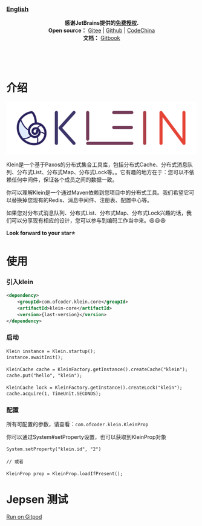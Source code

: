 ### [English](readme.md)
<p align="center">
    <strong>感谢JetBrains提供的<a target="_blank" href="https://www.jetbrains.com/community/opensource">免费授权</a>.</strong>
    <br/>
    <strong>Open source：</strong> <a target="_blank" href='https://gitee.com/bleemliu/klein'>Gitee</a> | <a target="_blank" href='https://github.com/shihuili1218/klein'>Github</a> | <a target="_blank" href='https://gitcode.net/gege87417376/klein'>CodeChina</a>
    <br/>
    <strong>文档：</strong> <a target="_blank" href='https://klein-doc.gitbook.io/en'>Gitbook</a>
</p>

<p align="center">
   <a href="https://gitter.im/klein-gitter/community?utm_source=badge&utm_medium=badge&utm_campaign=pr-badge&utm_content=badge"><img src="https://badges.gitter.im/klein-gitter/community.svg"  alt=""/></a>
    &nbsp;
    <a href="https://www.codacy.com/gh/shihuili1218/klein/dashboard?utm_source=github.com&amp;utm_medium=referral&amp;utm_content=shihuili1218/klein&amp;utm_campaign=Badge_Grade"><img src="https://app.codacy.com/project/badge/Grade/764fda630fd845949ae492a1f6469173" alt="" /></a>
    &nbsp;
    <a href="https://github.com/shihuili1218/klein/actions/workflows/mvn_test.yml"><img src="https://github.com/shihuili1218/klein/actions/workflows/mvn_test.yml/badge.svg" alt="" /></a>
</p>

<p align="center">
    <a href="LICENSE"><img src="https://img.shields.io/badge/license-Apache--2.0-blue" alt=""/></a>
    &nbsp;
    <a href="https://search.maven.org/search?q=g:com.ofcoder.klein%20AND%20klein"><img src="https://img.shields.io/maven-central/v/com.ofcoder.klein/klein.svg?label=maven%20central" alt="" /></a>
</p>


# 介绍
![](logo.svg)

Klein是一个基于Paxos的分布式集合工具库，包括分布式Cache、分布式消息队列、分布式List、分布式Map、分布式Lock等。。它有趣的地方在于：您可以不依赖任何中间件，保证各个成员之间的数据一致。

你可以理解Klein是一个通过Maven依赖到您项目中的分布式工具。我们希望它可以替换掉您现有的Redis、消息中间件、注册表、配置中心等。

如果您对分布式消息队列、分布式List、分布式Map、分布式Lock兴趣的话，我们可以分享现有相应的设计，您可以参与到编码工作当中来。😆😆😆

**Look forward to your star⭐**

# 使用
### 引入klein
```xml
<dependency>
    <groupId>com.ofcoder.klein.core</groupId>
    <artifactId>klein-core</artifactId>
    <version>{last-version}</version>
</dependency>
```

### 启动
```
Klein instance = Klein.startup();
instance.awaitInit();

KleinCache cache = KleinFactory.getInstance().createCache("klein");
cache.put("hello", "klein");

KleinCache lock = KleinFactory.getInstance().createLock("klein");
cache.acquire(1, TimeUnit.SECONDS);
```
### 配置
所有可配置的参数，请查看：`com.ofcoder.klein.KleinProp`

你可以通过System#setProperty设置，也可以获取到KleinProp对象
```
System.setProperty("klein.id", "2")

// 或者 

KleinProp prop = KleinProp.loadIfPresent();
```

# Jepsen 测试

[Run on Gitpod](https://gitpod.io/#/github.com/shihuili1218/klein)

